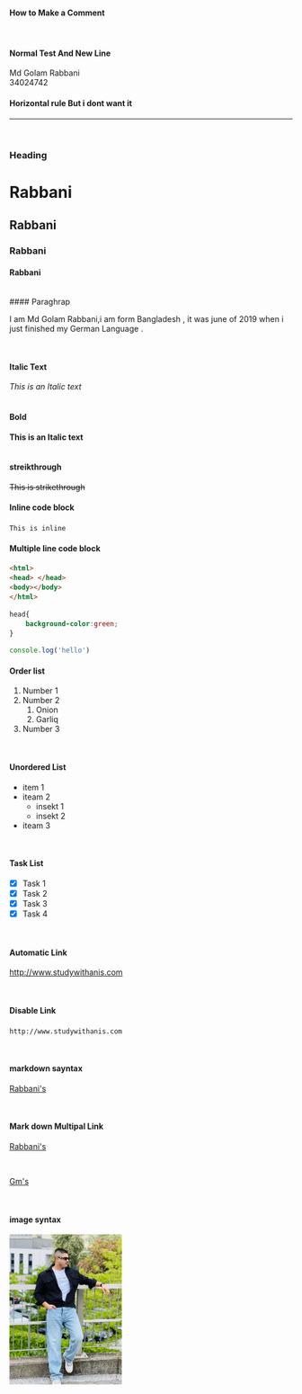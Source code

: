 #### How to Make a Comment  
<!--markdown tutorial-->
<br/>

#### Normal Test And New Line 

Md Golam Rabbani  
34024742

#### Horizontal rule But i dont want it



---
<br/>

### Heading
# Rabbani
## Rabbani
### Rabbani
#### Rabbani   
<br/>
#### Paraghrap

<p> I am Md Golam Rabbani,i am form Bangladesh , it was june of 2019 when i just finished my German Language . </p> 
<br/>

#### Italic Text
_This is an Italic text_  
<br/>
#### Bold
__This is an Italic text__  
<br/>
#### streikthrough
~~This is strikethrough~~
<br/>
#### Inline code block  
`This is inline`  
<be/>

#### Multiple line code block
```html
<html> 
<head> </head>
<body></body>
</html>
```

```css
head{
    background-color:green;
}
```
```javascript
console.log('hello')
```

#### Order list   
1. Number 1  
2. Number 2   
   1. Onion   
   2. Garliq   
3. Number 3
<br/>

#### Unordered List
- item 1
- iteam 2
  - insekt 1
  - insekt 2
- iteam 3
<br/>

#### Task List
- [X] Task 1
- [X] Task 2
- [X] Task 3
- [X] Task 4

<br/>

#### Automatic Link
http://www.studywithanis.com

<br/>

#### Disable Link
`http://www.studywithanis.com`

<br/>

#### markdown sayntax

[Rabbani's](http://www.studywithanis.com)

<br/>

#### Mark down Multipal Link
[Rabbani's][websitelink]

<br/>

[Gm's][websitelink1]


<!--all link are here-->
[websitelink]: http://www.studywithanis.com
[websitelink1]:http://www.studywithanis.com

<br/>

#### image syntax

<!-- ![Profile](./Images/IMG_0611.JPG)-->
<img src="./Images/IMG_0611.JPG" width="200"/>







